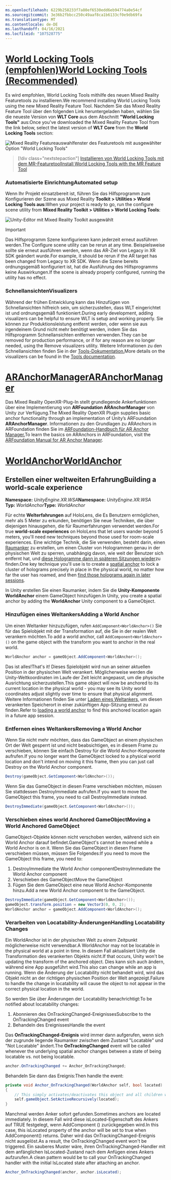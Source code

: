 ```yaml
---
ms.openlocfilehash: 6229b258233f7a80ef6530edd6eb94774a0e54cf
ms.sourcegitcommit: 3e36b2fbbcc250c49aaf8ca1b6133cf0e9db69fa
ms.translationtype: MT
ms.contentlocale: de-DE
ms.lasthandoff: 04/16/2021
ms.locfileid: "107528775"
---
```

# <a name="world-locking-tools-recommended"></a>[<span data-ttu-id="47665-101">World Locking Tools (empfohlen)</span><span class="sxs-lookup"><span data-stu-id="47665-101">World Locking Tools (Recommended)</span></span>](#tab/wlt)

<span data-ttu-id="47665-102">Es wird empfohlen, World Locking Tools mithilfe des neuen Mixed Reality Featuretools zu installieren.</span><span class="sxs-lookup"><span data-stu-id="47665-102">We recommend installing World Locking Tools using the new Mixed Reality Feature Tool.</span></span> <span data-ttu-id="47665-103">Nachdem Sie das Mixed Reality Feature Tool über den folgenden Link heruntergeladen haben, wählen Sie die neueste Version von **WLT Core** aus dem Abschnitt **"World Locking Tools"** aus:</span><span class="sxs-lookup"><span data-stu-id="47665-103">Once you've downloaded the Mixed Reality Feature Tool from the link below, select the latest version of **WLT Core** from the **World Locking Tools** section:</span></span>

![Mixed Reality Featureauswahlfenster des Featuretools mit ausgewählter Option "World Locking Tools"](../../images/spatial-anchors-setup-img-01.png)

> [!div class="nextstepaction"]
> [<span data-ttu-id="47665-105">Installieren von World Locking Tools mit dem MR-Featuretool</span><span class="sxs-lookup"><span data-stu-id="47665-105">Install World Locking Tools with the MR Feature Tool</span></span>](../../welcome-to-mr-feature-tool.md)

### <a name="automated-setup"></a><span data-ttu-id="47665-106">Automatisierte Einrichtung</span><span class="sxs-lookup"><span data-stu-id="47665-106">Automated setup</span></span>

<span data-ttu-id="47665-107">Wenn Ihr Projekt einsatzbereit ist, führen Sie das Hilfsprogramm zum Konfigurieren der Szene aus Mixed Reality **Toolkit > Utilities > World Locking Tools aus:**</span><span class="sxs-lookup"><span data-stu-id="47665-107">When your project is ready to go, run the configure scene utility from **Mixed Reality Toolkit > Utilities > World Locking Tools**:</span></span>

![Unity-Editor mit Mixed Reality Toolkit ausgewählt](../../images/world-locking-configuration-img-01.jpeg)

> [!IMPORTANT]
> <span data-ttu-id="47665-109">Das Hilfsprogramm Szene konfigurieren kann jederzeit erneut ausführen werden.</span><span class="sxs-lookup"><span data-stu-id="47665-109">The Configure scene utility can be rerun at any time.</span></span> <span data-ttu-id="47665-110">Beispielsweise sollte sie erneut ausführen werden, wenn das AR-Ziel von Legacy in XR SDK geändert wurde.</span><span class="sxs-lookup"><span data-stu-id="47665-110">For example, it should be rerun if the AR target has been changed from Legacy to XR SDK.</span></span> <span data-ttu-id="47665-111">Wenn die Szene bereits ordnungsgemäß konfiguriert ist, hat die Ausführung des Hilfsprogramms keine Auswirkungen.</span><span class="sxs-lookup"><span data-stu-id="47665-111">If the scene is already properly configured, running the utility has no effect.</span></span>

### <a name="visualizers"></a><span data-ttu-id="47665-112">Schnellansichten</span><span class="sxs-lookup"><span data-stu-id="47665-112">Visualizers</span></span>

<span data-ttu-id="47665-113">Während der frühen Entwicklung kann das Hinzufügen von Schnellansichten hilfreich sein, um sicherzustellen, dass WLT eingerichtet ist und ordnungsgemäß funktioniert.</span><span class="sxs-lookup"><span data-stu-id="47665-113">During early development, adding visualizers can be helpful to ensure WLT is setup and working properly.</span></span> <span data-ttu-id="47665-114">Sie können zur Produktionsleistung entfernt werden, oder wenn sie aus irgendeinem Grund nicht mehr benötigt werden, indem Sie das Hilfsprogramm Schnellansichten entfernen verwenden.</span><span class="sxs-lookup"><span data-stu-id="47665-114">They can be removed for production performance, or if for any reason are no longer needed, using the Remove visualizers utility.</span></span> <span data-ttu-id="47665-115">Weitere Informationen zu den Schnellansichten finden Sie in der [Tools-Dokumentation.](https://microsoft.github.io/MixedReality-WorldLockingTools-Unity/DocGen/Documentation/HowTos/Tools.html#visualizers)</span><span class="sxs-lookup"><span data-stu-id="47665-115">More details on the visualizers can be found in the [Tools documentation](https://microsoft.github.io/MixedReality-WorldLockingTools-Unity/DocGen/Documentation/HowTos/Tools.html#visualizers).</span></span>

# <a name="aranchormanager"></a>[<span data-ttu-id="47665-116">ARAnchorManager</span><span class="sxs-lookup"><span data-stu-id="47665-116">ARAnchorManager</span></span>](#tab/anchorstore)

<span data-ttu-id="47665-117">Das Mixed Reality OpenXR-Plug-In stellt grundlegende Ankerfunktionen über eine Implementierung von **ARFoundation ARAnchorManager** von Unity zur Verfügung.</span><span class="sxs-lookup"><span data-stu-id="47665-117">The Mixed Reality OpenXR Plugin supplies basic anchor functionality through an implementation of Unity’s ARFoundation **ARAnchorManager**.</span></span> <span data-ttu-id="47665-118">Informationen zu den Grundlagen zu ARAnchors in ARFoundation finden Sie im [ARFoundation-Handbuch für AR Anchor Manager.](https://docs.unity3d.com/Packages/com.unity.xr.arfoundation@4.1/manual/anchor-manager.html)</span><span class="sxs-lookup"><span data-stu-id="47665-118">To learn the basics on ARAnchors in ARFoundation, visit the [ARFoundation Manual for AR Anchor Manager](https://docs.unity3d.com/Packages/com.unity.xr.arfoundation@4.1/manual/anchor-manager.html).</span></span> 

# <a name="worldanchor"></a>[<span data-ttu-id="47665-119">WorldAnchor</span><span class="sxs-lookup"><span data-stu-id="47665-119">WorldAnchor</span></span>](#tab/worldanchor)

## <a name="building-a-world-scale-experience"></a><span data-ttu-id="47665-120">Erstellen einer weltweiten Erfahrung</span><span class="sxs-lookup"><span data-stu-id="47665-120">Building a world-scale experience</span></span>

<span data-ttu-id="47665-121">**Namespace:** *UnityEngine.XR.WSA*</span><span class="sxs-lookup"><span data-stu-id="47665-121">**Namespace:** *UnityEngine.XR.WSA*</span></span><br>
<span data-ttu-id="47665-122">**Typ:** *WorldAnchor*</span><span class="sxs-lookup"><span data-stu-id="47665-122">**Type:** *WorldAnchor*</span></span>

<span data-ttu-id="47665-123">Für echte **Welterfahrungen** auf HoloLens, die Es Benutzern ermöglichen, mehr als 5 Meter zu erkunden, benötigen Sie neue Techniken, die über diejenigen hinausgehen, die für Raumerfahrungen verwendet werden.</span><span class="sxs-lookup"><span data-stu-id="47665-123">For true **world-scale experiences** on HoloLens that let users wander beyond 5 meters, you'll need new techniques beyond those used for room-scale experiences.</span></span> <span data-ttu-id="47665-124">Eine wichtige Technik, die Sie verwenden, besteht darin, einen [Raumanker](../../../../design/coordinate-systems.md#spatial-anchors) zu erstellen, um einen Cluster von Hologrammen genau in der physischen Welt zu sperren, unabhängig davon, wie weit der Benutzer sich entfernt hat, und [diese Hologramme dann in späteren Sitzungen wieder](../../../../design/coordinate-systems.md#spatial-anchor-persistence)zu finden.</span><span class="sxs-lookup"><span data-stu-id="47665-124">One key technique you'll use is to create a [spatial anchor](../../../../design/coordinate-systems.md#spatial-anchors) to lock a cluster of holograms precisely in place in the physical world, no matter how far the user has roamed, and then [find those holograms again in later sessions](../../../../design/coordinate-systems.md#spatial-anchor-persistence).</span></span>

<span data-ttu-id="47665-125">In Unity erstellen Sie einen Raumanker, indem Sie die **Unity-Komponente WorldAnchor** einem GameObject hinzufügen.</span><span class="sxs-lookup"><span data-stu-id="47665-125">In Unity, you create a spatial anchor by adding the **WorldAnchor** Unity component to a GameObject.</span></span>

### <a name="adding-a-world-anchor"></a><span data-ttu-id="47665-126">Hinzufügen eines Weltankers</span><span class="sxs-lookup"><span data-stu-id="47665-126">Adding a World Anchor</span></span>

<span data-ttu-id="47665-127">Um einen Weltanker hinzuzufügen, rufen `AddComponent<WorldAnchor>()` Sie für das Spielobjekt mit der Transformation auf, die Sie in der realen Welt verankern möchten.</span><span class="sxs-lookup"><span data-stu-id="47665-127">To add a world anchor, call `AddComponent<WorldAnchor>()` on the game object with the transform you want to anchor in the real world.</span></span>

```cs
WorldAnchor anchor = gameObject.AddComponent<WorldAnchor>();
```

<span data-ttu-id="47665-128">Das ist alles!</span><span class="sxs-lookup"><span data-stu-id="47665-128">That's it!</span></span> <span data-ttu-id="47665-129">Dieses Spielobjekt wird nun an seiner aktuellen Position in der physischen Welt verankert. Möglicherweise werden die Unity-Weltkoordinaten im Laufe der Zeit leicht angepasst, um die physische Ausrichtung sicherzustellen.</span><span class="sxs-lookup"><span data-stu-id="47665-129">This game object will now be anchored to its current location in the physical world - you may see its Unity world coordinates adjust slightly over time to ensure that physical alignment.</span></span> <span data-ttu-id="47665-130">Weitere Informationen finden Sie unter [Laden eines Weltankers,](#loading-a-worldanchor) um diesen verankerten Speicherort in einer zukünftigen App-Sitzung erneut zu finden.</span><span class="sxs-lookup"><span data-stu-id="47665-130">Refer to [loading a world anchor](#loading-a-worldanchor) to find this anchored location again in a future app session.</span></span>

### <a name="removing-a-world-anchor"></a><span data-ttu-id="47665-131">Entfernen eines Weltankers</span><span class="sxs-lookup"><span data-stu-id="47665-131">Removing a World Anchor</span></span>

<span data-ttu-id="47665-132">Wenn Sie nicht mehr möchten, dass das GameObject an einem physischen Ort der Welt gesperrt ist und nicht beabsichtigen, es in diesem Frame zu verschieben, können Sie einfach Destroy für die World Anchor-Komponente aufrufen.</span><span class="sxs-lookup"><span data-stu-id="47665-132">If you no longer want the GameObject locked to a physical world location and don't intend on moving it this frame, then you can just call Destroy on the World Anchor component.</span></span>

```cs
Destroy(gameObject.GetComponent<WorldAnchor>());
```

<span data-ttu-id="47665-133">Wenn Sie das GameObject in diesen Frame verschieben möchten, müssen Sie stattdessen DestroyImmediate aufrufen.</span><span class="sxs-lookup"><span data-stu-id="47665-133">If you want to move the GameObject this frame, you need to call DestroyImmediate instead.</span></span>

```cs
DestroyImmediate(gameObject.GetComponent<WorldAnchor>());
```

### <a name="moving-a-world-anchored-gameobject"></a><span data-ttu-id="47665-134">Verschieben eines world Anchored GameObject</span><span class="sxs-lookup"><span data-stu-id="47665-134">Moving a World Anchored GameObject</span></span>

<span data-ttu-id="47665-135">GameObject-Objekte können nicht verschoben werden, während sich ein World Anchor darauf befindet.</span><span class="sxs-lookup"><span data-stu-id="47665-135">GameObject's cannot be moved while a World Anchor is on it.</span></span> <span data-ttu-id="47665-136">Wenn Sie das GameObject in diesen Frame verschieben müssen, müssen Sie Folgendes:</span><span class="sxs-lookup"><span data-stu-id="47665-136">If you need to move the GameObject this frame, you need to:</span></span>

1. <span data-ttu-id="47665-137">DestroyImmediate the World Anchor component</span><span class="sxs-lookup"><span data-stu-id="47665-137">DestroyImmediate the World Anchor component</span></span>
2. <span data-ttu-id="47665-138">Verschieben des GameObject</span><span class="sxs-lookup"><span data-stu-id="47665-138">Move the GameObject</span></span>
3. <span data-ttu-id="47665-139">Fügen Sie dem GameObject eine neue World Anchor-Komponente hinzu.</span><span class="sxs-lookup"><span data-stu-id="47665-139">Add a new World Anchor component to the GameObject.</span></span>

```cs
DestroyImmediate(gameObject.GetComponent<WorldAnchor>());
gameObject.transform.position = new Vector3(0, 0, 2);
WorldAnchor anchor = gameObject.AddComponent<WorldAnchor>();
```

### <a name="handling-locatability-changes"></a><span data-ttu-id="47665-140">Verarbeiten von Locatability-Änderungen</span><span class="sxs-lookup"><span data-stu-id="47665-140">Handling Locatability Changes</span></span>

<span data-ttu-id="47665-141">Ein WorldAnchor ist in der physischen Welt zu einem Zeitpunkt möglicherweise nicht verwendbar.</span><span class="sxs-lookup"><span data-stu-id="47665-141">A WorldAnchor may not be locatable in the physical world at a point in time.</span></span> <span data-ttu-id="47665-142">In diesem Fall aktualisiert Unity die Transformation des verankerten Objekts nicht.</span><span class="sxs-lookup"><span data-stu-id="47665-142">If that occurs, Unity won't be updating the transform of the anchored object.</span></span> <span data-ttu-id="47665-143">Dies kann sich auch ändern, während eine App ausgeführt wird.</span><span class="sxs-lookup"><span data-stu-id="47665-143">This also can change while an app is running.</span></span> <span data-ttu-id="47665-144">Wenn die Änderung der Locatability nicht behandelt wird, wird das Objekt nicht an der richtigen physischen Position der Welt angezeigt.</span><span class="sxs-lookup"><span data-stu-id="47665-144">Failure to handle the change in locatability will cause the object to not appear in the correct physical location in the world.</span></span>

<span data-ttu-id="47665-145">So werden Sie über Änderungen der Locatability benachrichtigt:</span><span class="sxs-lookup"><span data-stu-id="47665-145">To be notified about locatability changes:</span></span>

1. <span data-ttu-id="47665-146">Abonnieren des OnTrackingChanged-Ereignisses</span><span class="sxs-lookup"><span data-stu-id="47665-146">Subscribe to the OnTrackingChanged event</span></span>
2. <span data-ttu-id="47665-147">Behandeln des Ereignisses</span><span class="sxs-lookup"><span data-stu-id="47665-147">Handle the event</span></span>

<span data-ttu-id="47665-148">Das **OnTrackingChanged-Ereignis** wird immer dann aufgerufen, wenn sich der zugrunde liegende Raumanker zwischen dem Zustand "Locatable" und "Not Locatable" ändert.</span><span class="sxs-lookup"><span data-stu-id="47665-148">The **OnTrackingChanged** event will be called whenever the underlying spatial anchor changes between a state of being locatable vs. not being locatable.</span></span>

```cs
anchor.OnTrackingChanged += Anchor_OnTrackingChanged;
```

<span data-ttu-id="47665-149">Behandeln Sie dann das Ereignis:</span><span class="sxs-lookup"><span data-stu-id="47665-149">Then handle the event:</span></span>

```cs
private void Anchor_OnTrackingChanged(WorldAnchor self, bool located)
{
    // This simply activates/deactivates this object and all children when tracking changes
    self.gameObject.SetActiveRecursively(located);
}
```

<span data-ttu-id="47665-150">Manchmal werden Anker sofort gefunden.</span><span class="sxs-lookup"><span data-stu-id="47665-150">Sometimes anchors are located immediately.</span></span> <span data-ttu-id="47665-151">In diesem Fall wird diese isLocated-Eigenschaft des Ankers auf TRUE festgelegt, wenn AddComponent <WorldAnchor> () zurückgegeben wird.</span><span class="sxs-lookup"><span data-stu-id="47665-151">In this case, this isLocated property of the anchor will be set to true when AddComponent<WorldAnchor>() returns.</span></span> <span data-ttu-id="47665-152">Daher wird das OnTrackingChanged-Ereignis nicht ausgelöst.</span><span class="sxs-lookup"><span data-stu-id="47665-152">As a result, the OnTrackingChanged event won't be triggered.</span></span> <span data-ttu-id="47665-153">Ein sauberes Muster wäre, ihren OnTrackingChanged-Handler mit dem anfänglichen IsLocated-Zustand nach dem Anfügen eines Ankers aufzurufen.</span><span class="sxs-lookup"><span data-stu-id="47665-153">A clean pattern would be to call your OnTrackingChanged handler with the initial IsLocated state after attaching an anchor.</span></span>

```cs
Anchor_OnTrackingChanged(anchor, anchor.isLocated);
```